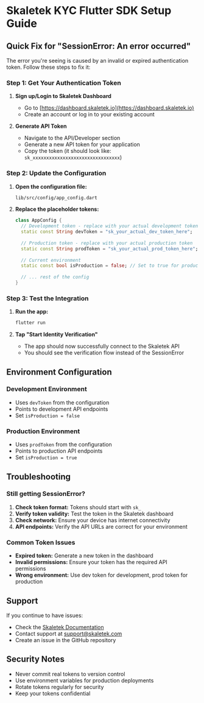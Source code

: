 # Skaletek KYC Flutter SDK Setup Guide

## Quick Fix for "SessionError: An error occurred"

The error you're seeing is caused by an invalid or expired authentication token. Follow these steps to fix it:

### Step 1: Get Your Authentication Token

1. **Sign up/Login to Skaletek Dashboard**
   - Go to [https://dashboard.skaletek.io](https://dashboard.skaletek.io)
   - Create an account or log in to your existing account

2. **Generate API Token**
   - Navigate to the API/Developer section
   - Generate a new API token for your application
   - Copy the token (it should look like: `sk_xxxxxxxxxxxxxxxxxxxxxxxxxxxxxxxx`)

### Step 2: Update the Configuration

1. **Open the configuration file:**
   ```bash
   lib/src/config/app_config.dart
   ```

2. **Replace the placeholder tokens:**
   ```dart
   class AppConfig {
     // Development token - replace with your actual development token
     static const String devToken = "sk_your_actual_dev_token_here";
     
     // Production token - replace with your actual production token  
     static const String prodToken = "sk_your_actual_prod_token_here";
     
     // Current environment
     static const bool isProduction = false; // Set to true for production
     
     // ... rest of the config
   }
   ```

### Step 3: Test the Integration

1. **Run the app:**
   ```bash
   flutter run
   ```

2. **Tap "Start Identity Verification"**
   - The app should now successfully connect to the Skaletek API
   - You should see the verification flow instead of the SessionError

## Environment Configuration

### Development Environment
- Uses `devToken` from the configuration
- Points to development API endpoints
- Set `isProduction = false`

### Production Environment  
- Uses `prodToken` from the configuration
- Points to production API endpoints
- Set `isProduction = true`

## Troubleshooting

### Still getting SessionError?
1. **Check token format:** Tokens should start with `sk_`
2. **Verify token validity:** Test the token in the Skaletek dashboard
3. **Check network:** Ensure your device has internet connectivity
4. **API endpoints:** Verify the API URLs are correct for your environment

### Common Token Issues
- **Expired token:** Generate a new token in the dashboard
- **Invalid permissions:** Ensure your token has the required API permissions
- **Wrong environment:** Use dev token for development, prod token for production

## Support

If you continue to have issues:
- Check the [Skaletek Documentation](https://docs.skaletek.io)
- Contact support at support@skaletek.com
- Create an issue in the GitHub repository

## Security Notes

- Never commit real tokens to version control
- Use environment variables for production deployments
- Rotate tokens regularly for security
- Keep your tokens confidential 